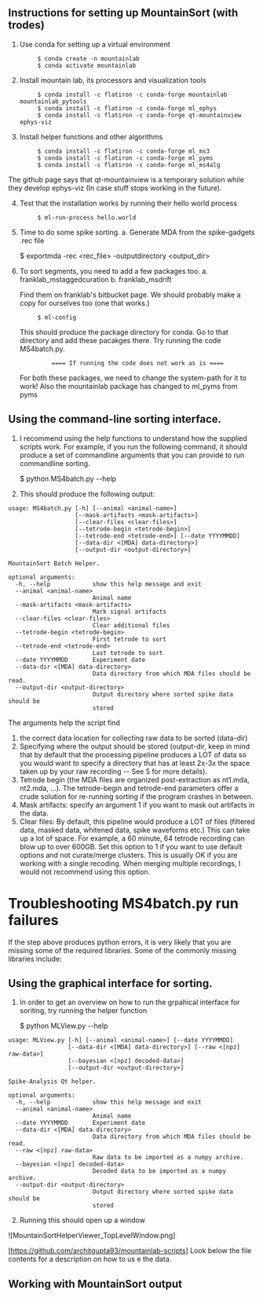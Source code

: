 ## Instructions for setting up MountainSort (with trodes)
1. Use conda for setting up a virtual environment

            $ conda create -n mountainlab
            $ conda activate mountainlab

2. Install mountain lab, its processors and visualization tools

            $ conda install -c flatiron -c conda-forge mountainlab mountainlab_pytools
            $ conda install -c flatiron -c conda-forge ml_ephys
            $ conda install -c flatiron -c conda-forge qt-mountainview ephys-viz

3. Install helper functions and other algorithms

            $ conda install -c flatiron -c conda-forge ml_ms3
            $ conda install -c flatiron -c conda-forge ml_pyms
            $ conda install -c flatiron -c conda-forge ml_ms4alg

The github page says that qt-mountainview is a temporary solution while they develop ephys-viz (In case stuff stops working in the future).

4. Test that the installation works by running their hello world process

            $ ml-run-process hello.world

5. Time to do some spike sorting.
    a. Generate MDA from the spike-gadgets .rec file

    $ exportmda -rec <rec_file> -outputdirectory <output_dir>

6. To sort segments, you need to add a few packages too.
    a. franklab_mstaggedcuration
    b. franklab_msdrift

    Find them on franklab's bitbucket page. We should probably make a copy for
    ourselves too (one that works.)

            $ ml-config

    This should produce the package directory for conda. Go to that directory
    and add these pacakges there. Try running the code MS4batch.py. 

                ==== If running the code does not work as is ====

    For both these packages, we need to change the system-path for it to work!
    Also the mountainlab package has changed to ml_pyms from pyms

## Using the command-line sorting interface.
1. I recommend using the help functions to understand how the supplied scripts work. For example, if you run the following command, it should produce a set of commandline arguments that you can provide to run commandline sorting.

    $ python MS4batch.py --help

2. This should produce the following output:

```
usage: MS4batch.py [-h] [--animal <animal-name>]
                   [--mask-artifacts <mask-artifacts>]
                   [--clear-files <clear-files>]
                   [--tetrode-begin <tetrode-begin>]
                   [--tetrode-end <tetrode-end>] [--date YYYYMMDD]
                   [--data-dir <[MDA] data-directory>]
                   [--output-dir <output-directory>]

MountainSort Batch Helper.

optional arguments:
  -h, --help            show this help message and exit
  --animal <animal-name>
                        Animal name
  --mask-artifacts <mask-artifacts>
                        Mark signal artifacts
  --clear-files <clear-files>
                        Clear additional files
  --tetrode-begin <tetrode-begin>
                        First tetrode to sort
  --tetrode-end <tetrode-end>
                        Last tetrode to sort
  --date YYYYMMDD       Experiment date
  --data-dir <[MDA] data-directory>
                        Data directory from which MDA files should be read.
  --output-dir <output-directory>
                        Output directory where sorted spike data should be
                        stored
```

The arguments help the script find 
1. the correct data location for collecting raw data to be sorted (data-dir)
2. Specifying where the output should be stored (output-dir, keep in mind that by default that the processing pipeline produces a LOT of data so you would want to specify a directory that has at least 2x-3x the space taken up by your raw recording -- See 5 for more details).
3. Tetrode begin (the MDA files are organized post-extraction as nt1.mda, nt2.mda, ...). The tetrode-begin and tetrode-end parameters offer a crude solution for re-running sorting if the program crashes in between.
4. Mask artifacts: specify an argument 1 if you want to mask out artifacts in the data.
5. Clear files: By default, this pipeline would produce a LOT of files (filtered data, masked data, whitened data, spike waveforms etc.) This can take up a lot of space. For example, a 60 minute, 64 tetrode recording can blow up to over 600GB. Set this option to 1 if you want to use default options and not curate/merge clusters. This is usually OK if you are working with a single recoding. When merging multiple recordings, I would not recommend using this option.

# Troubleshooting MS4batch.py run failures
If the step above produces python errors, it is very likely that you are missing some of the required libraries. Some of the commonly missing libraries include:

## Using the graphical interface for sorting.
1. In order to get an overview on how to run the grpahical interface for soriting, try running the helper function

    $ python MLView.py --help

```
usage: MLView.py [-h] [--animal <animal-name>] [--date YYYYMMDD]
                 [--data-dir <[MDA] data-directory>] [--raw <[npz] raw-data>]
                 [--bayesian <[npz] decoded-data>]
                 [--output-dir <output-directory>]

Spike-Analysis Qt helper.

optional arguments:
  -h, --help            show this help message and exit
  --animal <animal-name>
                        Animal name
  --date YYYYMMDD       Experiment date
  --data-dir <[MDA] data-directory>
                        Data directory from which MDA files should be read.
  --raw <[npz] raw-data>
                        Raw data to be imported as a numpy archive.
  --bayesian <[npz] decoded-data>
                        Decoded data to be imported as a numpy archive.
  --output-dir <output-directory>
                        Output directory where sorted spike data should be
                        stored
```

2. Running this should open up a window 

![MountainSortHelperViewer_TopLevelWindow.png]

[https://github.com/architgupta93/mountainlab-scripts] Look below the file contents for a description on how to us e the data.

## Working with MountainSort output
